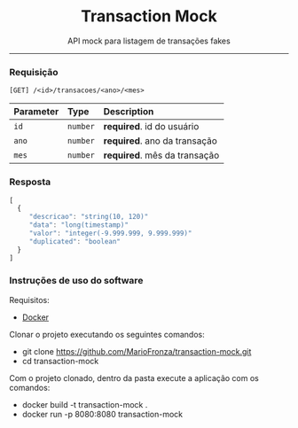 <h1 align="center">
  Transaction Mock 
  <br>
</h1>

<p align="center">API mock para listagem de transações fakes</p>

<hr />

### Requisição
```http
[GET] /<id>/transacoes/<ano>/<mes>
```

| Parameter | Type | Description |
| :--- | :--- | :--- |
| `id` | `number` | **required**. id do usuário |
| `ano` | `number` | **required**. ano da transação |
| `mes` | `number` | **required**. mês da transação |


### Resposta
```javascript
[
  {
     "descricao": "string(10, 120)"
     "data": "long(timestamp)"
     "valor": "integer(-9.999.999, 9.999.999)"
     "duplicated": "boolean"
  }  
]
```

### Instruções de uso do software
Requisitos:

- [Docker](https://www.docker.com/)

Clonar o projeto executando os seguintes comandos:

- git clone https://github.com/MarioFronza/transaction-mock.git
- cd transaction-mock

Com o projeto clonado, dentro da pasta execute a aplicação com os comandos:

- docker build -t transaction-mock .  
- docker run -p 8080:8080 transaction-mock 